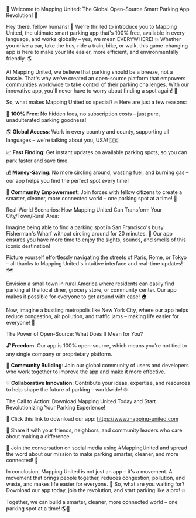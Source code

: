 🚀 Welcome to Mapping United: The Global Open-Source Smart Parking App Revolution! 🎉

Hey there, fellow humans! 👋 We're thrilled to introduce you to Mapping United, the ultimate smart parking app that's 100% free, available in every language, and works globally – yes, we mean EVERYWHERE! 💥 Whether you drive a car, take the bus, ride a train, bike, or walk, this game-changing app is here to make your life easier, more efficient, and environmentally friendly. 🌎

At Mapping United, we believe that parking should be a breeze, not a hassle. That's why we've created an open-source platform that empowers communities worldwide to take control of their parking challenges. With our innovative app, you'll never have to worry about finding a spot again! 🚗

So, what makes Mapping United so special? 🔥 Here are just a few reasons:

🌟 **100% Free**: No hidden fees, no subscription costs – just pure, unadulterated parking goodness!

🌎 **Global Access**: Work in every country and county, supporting all languages – we're talking about you, USA! 🇺🇸

📈 **Fast Finding**: Get instant updates on available parking spots, so you can park faster and save time.

💰 **Money-Saving**: No more circling around, wasting fuel, and burning gas – our app helps you find the perfect spot every time!

🌟 **Community Empowerment**: Join forces with fellow citizens to create a smarter, cleaner, more connected world – one parking spot at a time! 🤝

Real-World Scenarios: How Mapping United Can Transform Your City/Town/Rural Area:

Imagine being able to find a parking spot in San Francisco's busy Fisherman's Wharf without circling around for 20 minutes. 🚨 Our app ensures you have more time to enjoy the sights, sounds, and smells of this iconic destination!

Picture yourself effortlessly navigating the streets of Paris, Rome, or Tokyo – all thanks to Mapping United's intuitive interface and real-time updates! 🗺️

Envision a small town in rural America where residents can easily find parking at the local diner, grocery store, or community center. Our app makes it possible for everyone to get around with ease! 🏠

Now, imagine a bustling metropolis like New York City, where our app helps reduce congestion, air pollution, and traffic jams – making life easier for everyone! 🗼️

The Power of Open-Source: What Does It Mean for You?

🔓 **Freedom**: Our app is 100% open-source, which means you're not tied to any single company or proprietary platform.

🤝 **Community Building**: Join our global community of users and developers who work together to improve the app and make it more effective.

💡 **Collaborative Innovation**: Contribute your ideas, expertise, and resources to help shape the future of parking – worldwide! 🌐

The Call to Action: Download Mapping United Today and Start Revolutionizing Your Parking Experience!

📲 Click this link to download our app: https://www.mapping-united.com

🤝 Share it with your friends, neighbors, and community leaders who care about making a difference.

💪 Join the conversation on social media using #MappingUnited and spread the word about our mission to make parking smarter, cleaner, and more connected! 📱

In conclusion, Mapping United is not just an app – it's a movement. A movement that brings people together, reduces congestion, pollution, and waste, and makes life easier for everyone. 🌟 So, what are you waiting for? Download our app today, join the revolution, and start parking like a pro! 💥

Together, we can build a smarter, cleaner, more connected world – one parking spot at a time! 🌎💖
